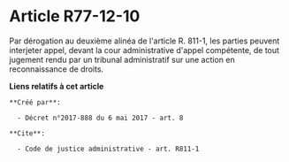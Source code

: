 # Article R77-12-10

Par dérogation au deuxième alinéa de l'article R. 811-1, les parties peuvent interjeter appel, devant la cour administrative
d'appel compétente, de tout jugement rendu par un tribunal administratif sur une action en reconnaissance de droits.

**Liens relatifs à cet article**

	**Créé par**:

	  - Décret n°2017-888 du 6 mai 2017 - art. 8

	**Cite**:

	  - Code de justice administrative - art. R811-1
